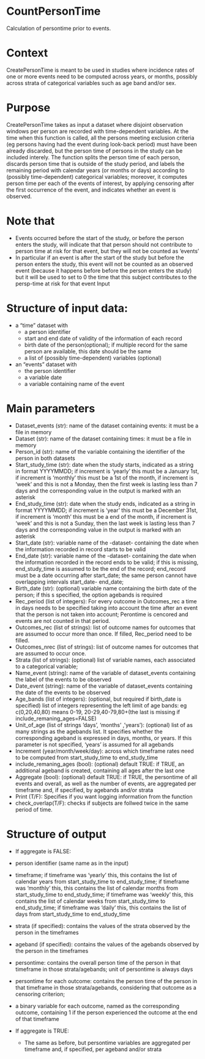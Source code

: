 # CountPersonTime
Calculation of persontime prior to events. 

# Context

CreatePersonTime is meant to be used in studies where incidence rates of one or more events need to be computed across years, or months, possibly across strata of categorical variables such as age band and/or sex. 

# Purpose
CreatePersonTime takes as input a dataset where disjoint observation windows per person are recorded with time-dependent variables. At the time when this function is called, all the persons meeting exclusion criteria (eg persons having had the event during look-back period) must have been already discarded, but the person time of persons in the study can be included interely. The function splits the person time of each person, discards person time that is outside of the study period, and labels the remaining period with calendar years (or months or days) according to (possibly time-dependent) categorical variables; moreover, it computes person time per each of the events of interest, by applying censoring after the first occurrence of the event, and indicates whether an event is observed.

# Note that 
-	Events occurred before the start of the study, or before the person enters the study, will indicate that that person should not contribute to person time at risk for that event, but they will not be counted as ‘events’
-	In particular if an event is after the start of the study but before the person enters the study, this event will not be counted as an observed event (because it happens before before the person enters the study) but it will be used to set to 0 the time that this subject contributes to the persp-time at risk for that event
Input

# Structure of input data: 
* a “time” dataset with
  * a person identifier
  * start and end date of validity of the information of each record
  * birth date of the person(optional); if multiple record for the same person are available, this date should be the same
  * a list of (possibly time-dependent) variables (optional)
* an “events” dataset with
  * the person identifier
  * a variable date
  * a variable containing name of the event

# Main parameters
-	Dataset_events (str): name of the dataset containing events: it must be a file in memory
-	Dataset (str): name of the dataset containing times: it must be a file in memory
-	Person_id (str): name of the variable containing the identifier of the person in both datasets
-	Start_study_time (str): date when the study starts, indicated as a string in format YYYYMMDD; if increment is ‘yearly’ this must be a January 1st, if  increment is ‘monthly’ this must be a 1st of the month,  if increment is ‘week’ and this is not a Monday, then the first week is lasting less than 7 days and the corresponding value in the output is marked with an asterisk
-	End_study_time (str): date when the study ends, indicated as a string in format YYYYMMDD; if increment is ‘year’ this must be a December 31st, if  increment is ‘month’ this must be a end of the month,  if increment is ‘week’ and this is not a Sunday, then the last week is lasting less than 7 days and the corresponding value in the output is marked with an asterisk 
-	Start_date (str):  variable name of the -dataset- containing the date when the information recorded in record starts to be valid
-	End_date (str):  variable name of the -dataset- containing the date when the information recorded in the record ends to be valid; if this is missing, end_study_time is assumed to be the end of the record; end_record must be a date occurring after start_date; the same person cannot have overlapping intervals  start_date- end_date;
-	Birth_date (str): (optional) variable name containing the birth date of the person; if this s specified, the option agebands is required
- Rec_period (list of integers): For every outcome in Outcomes_rec a time in days needs to be specified taking into account the time after an event that the person is not taken into account; Perontime is cencored and events are not counted in that period. 
-	Outcomes_rec (list of strings): list of outcome names for outcomes that are assumed to occur more than once. If filled, Rec_period need to be filled.
- Outcomes_nrec (list of strings): list of outcome names for outcomes that are assumed to occur once.
-	Strata (list of strings): (optional) list of variable names, each associated to a categorical variable; 
-	Name_event (string): name of the variable of dataset_events containing  the label of the events to be observed
-	Date_event (string): name of the variable of dataset_events containing  the date of the events to be observed
-	Age_bands (list of integers): (optional, but required if birth_date is specified) list of integers representing the left limit of age bands: eg c(0,20,40,80) means 0-19, 20-29,40-79,80+(the last is missing if include_remaning_ages=FALSE)
-	Unit_of_age (list of strings ’days’, ‘months’ ,’years’): (optional) list of as many strings as the agebands list. It specifies whether the corresponding ageband is expressed in days, months, or years. If this parameter is not specified, ‘years’ is assumed for all agebands
-	Increment (year/month/week/day): across which timeframe rates need to be computed from start_study_time to end_study_time
-	include_remaning_ages (bool): (optional) default TRUE: if TRUE, an additional ageband is created, containing all ages after the last one 
-	Aggregate (bool): (optional) default TRUE: if TRUE, the persontime of all events and overall, as well as the number of events, are aggregated per timeframe and, if specified, by agebands and/or strata
- Print (T/F): Specifies if you want logging information from the function
- check_overlap(T/F): checks if subjects are follwed twice in the same period of time. 

# Structure of output
*	If aggregate is FALSE:
 *	person identifier (same name as in the input)
 *	timeframe; if timeframe was ‘yearly’ this, this contains the list of calendar years from start_study_time to end_study_time; if timeframe was ‘monthly’ this, this contains the list of calendar months from start_study_time to end_study_time; if timeframe was ‘weekly’ this, this contains the list of calendar weeks from start_study_time to end_study_time; if timeframe was ‘daily’ this, this contains the list of days from start_study_time to end_study_time
 *	strata (if specified): contains the values of the strata observed by the person in the timeframes
 *	ageband (if specified): contains the values of the agebands observed by the person in the timeframes
 *	persontime: contains the overall person time of the person in that timeframe in those strata/agebands; unit of persontime is always days
 *	persontime for each outcome: contains the person time of the person in that timeframe in those strata/agebands, considering that outcome as a censoring criterion; 
 *	a binary variable for each outcome, named as the corresponding outcome, containing 1 if the person experienced the outcome at the end of that timeframe

* If aggregate is TRUE:
  * The same as before, but persontime variables are aggregated per timeframe and, if specified, per ageband and/or strata



